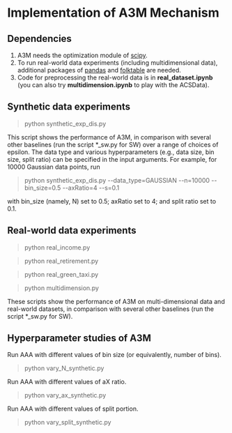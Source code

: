 # Implementation of A3M Mechanism

## Dependencies 
1. A3M needs the optimization module of [scipy](https://docs.scipy.org/doc/scipy/reference/generated/scipy.optimize.linprog.html).
2. To run real-world data experiments (including multidimensional data), additional packages of [pandas](https://pandas.pydata.org/) and [folktable](https://github.com/socialfoundations/folktables) are needed.
3. Code for preprocessing the real-world data is in **real_dataset.ipynb** (you can also try **multidimension.ipynb** to play with the ACSData).

## Synthetic data experiments

> python synthetic_exp_dis.py

This script shows the performance of A3M, in comparison with several other baselines (run the script *_sw.py for SW) over a range of choices of epsilon. The data type and various hyperparameters (e.g., data size, bin size, split ratio) can be specified in the input arguments. For example, for 10000 Gaussian data points, run

> python synthetic_exp_dis.py --data_type=GAUSSIAN --n=10000 --bin_size=0.5 --axRatio=4 --s=0.1

with bin_size (namely, N) set to 0.5; axRatio set to 4; and split ratio set to 0.1.

## Real-world data experiments 

> python real_income.py

> python real_retirement.py

> python real_green_taxi.py

> python multidimension.py

These scripts show the performance of A3M on multi-dimensional data and real-world datasets, in comparison with several other baselines (run the script *_sw.py for SW). 

## Hyperparameter studies of A3M 

Run AAA with different values of bin size (or equivalently, number of bins).
> python vary_N_synthetic.py

Run AAA with different values of aX ratio.
> python vary_ax_synthetic.py

Run AAA with different values of split portion.
> python vary_split_synthetic.py
